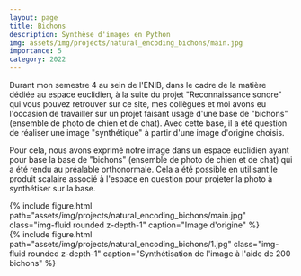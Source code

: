 ```yaml
---
layout: page
title: Bichons
description: Synthèse d'images en Python
img: assets/img/projects/natural_encoding_bichons/main.jpg
importance: 5
category: 2022
---
```


Durant mon semestre 4 au sein de l'ENIB, dans le cadre de la matière dédiée au espace euclidien, à la suite du projet "Reconnaissance sonore" qui vous pouvez retrouver sur ce site, mes collègues et moi avons eu l'occasion de travailler sur un projet faisant usage d'une base de "bichons" (ensemble de photo de chien et de chat). Avec cette base, il a été question de réaliser une image "synthétique" à partir d'une image d'origine choisis.

Pour cela, nous avons exprimé notre image dans un espace euclidien ayant pour
base la base de "bichons" (ensemble de photo de chien et de chat) qui a été rendu au préalable orthonormale. Cela a été possible en utilisant le produit scalaire associé à l'espace en question pour projeter la photo à synthétiser sur la base.

<div class="row">
    <div class="col-sm mt-3 mt-md-0">
        {% include figure.html path="assets/img/projects/natural_encoding_bichons/main.jpg" class="img-fluid rounded z-depth-1" caption="Image d'origine" %}
    </div>
    <div class="col-sm mt-2 mt-md-0">
        {% include figure.html path="assets/img/projects/natural_encoding_bichons/1.jpg" class="img-fluid rounded z-depth-1" caption="Synthétisation de l'image à l'aide de 200 bichons" %}
    </div>
</div>
